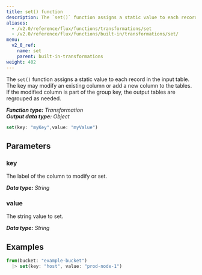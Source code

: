 ```yaml
---
title: set() function
description: The `set()` function assigns a static value to each record in the input table.
aliases:
  - /v2.0/reference/flux/functions/transformations/set
  - /v2.0/reference/flux/functions/built-in/transformations/set/
menu:
  v2_0_ref:
    name: set
    parent: built-in-transformations
weight: 402
---
```


The `set()` function assigns a static value to each record in the input table.
The key may modify an existing column or add a new column to the tables.
If the modified column is part of the group key, the output tables are regrouped as needed.

_**Function type:** Transformation_  
_**Output data type:** Object_

```js
set(key: "myKey",value: "myValue")
```

## Parameters

### key
The label of the column to modify or set.

_**Data type:** String_

### value
The string value to set.

_**Data type:** String_

## Examples
```js
from(bucket: "example-bucket")
  |> set(key: "host", value: "prod-node-1")
```
